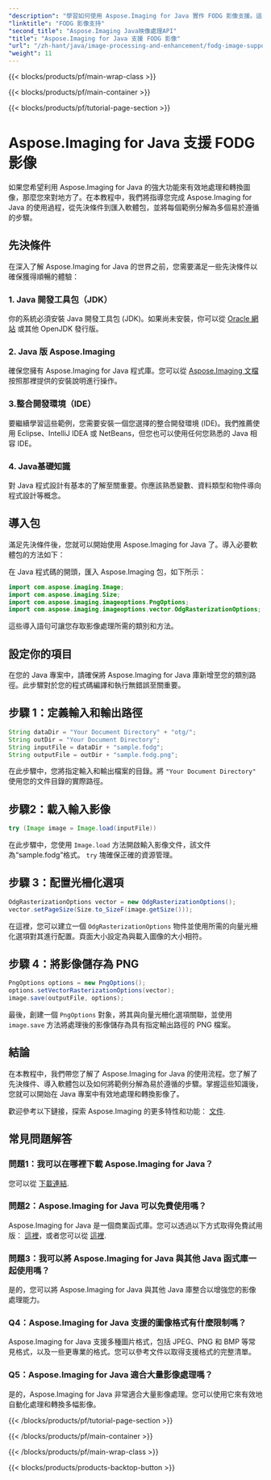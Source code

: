 ```yaml
---
"description": "學習如何使用 Aspose.Imaging for Java 實作 FODG 影像支援。這是一個強大的影像處理和轉換庫。"
"linktitle": "FODG 影像支持"
"second_title": "Aspose.Imaging Java映像處理API"
"title": "Aspose.Imaging for Java 支援 FODG 影像"
"url": "/zh-hant/java/image-processing-and-enhancement/fodg-image-support/"
"weight": 11
---
```


{{< blocks/products/pf/main-wrap-class >}}

{{< blocks/products/pf/main-container >}}

{{< blocks/products/pf/tutorial-page-section >}}

# Aspose.Imaging for Java 支援 FODG 影像

如果您希望利用 Aspose.Imaging for Java 的強大功能來有效地處理和轉換圖像，那麼您來對地方了。在本教程中，我們將指導您完成 Aspose.Imaging for Java 的使用過程，從先決條件到匯入軟體包，並將每個範例分解為多個易於遵循的步驟。

## 先決條件

在深入了解 Aspose.Imaging for Java 的世界之前，您需要滿足一些先決條件以確保獲得順暢的體驗：

### 1. Java 開發工具包（JDK）

你的系統必須安裝 Java 開發工具包 (JDK)。如果尚未安裝，你可以從 [Oracle 網站](https://www.oracle.com/java/technologies/javase-downloads) 或其他 OpenJDK 發行版。

### 2. Java 版 Aspose.Imaging

確保您擁有 Aspose.Imaging for Java 程式庫。您可以從 [Aspose.Imaging 文檔](https://reference.aspose.com/imaging/java/)按照那裡提供的安裝說明進行操作。

### 3.整合開發環境（IDE）

要繼續學習這些範例，您需要安裝一個您選擇的整合開發環境 (IDE)。我們推薦使用 Eclipse、IntelliJ IDEA 或 NetBeans，但您也可以使用任何您熟悉的 Java 相容 IDE。

### 4. Java基礎知識

對 Java 程式設計有基本的了解至關重要。你應該熟悉變數、資料類型和物件導向程式設計等概念。

## 導入包

滿足先決條件後，您就可以開始使用 Aspose.Imaging for Java 了。導入必要軟體包的方法如下：

在 Java 程式碼的開頭，匯入 Aspose.Imaging 包，如下所示：

```java
import com.aspose.imaging.Image;
import com.aspose.imaging.Size;
import com.aspose.imaging.imageoptions.PngOptions;
import com.aspose.imaging.imageoptions.vector.OdgRasterizationOptions;
```

這些導入語句可讓您存取影像處理所需的類別和方法。

## 設定你的項目

在您的 Java 專案中，請確保將 Aspose.Imaging for Java 庫新增至您的類別路徑。此步驟對於您的程式碼編譯和執行無錯誤至關重要。

## 步驟 1：定義輸入和輸出路徑

```java
String dataDir = "Your Document Directory" + "otg/";
String outDir = "Your Document Directory";
String inputFile = dataDir + "sample.fodg";
String outputFile = outDir + "sample.fodg.png";
```

在此步驟中，您將指定輸入和輸出檔案的目錄。將 `"Your Document Directory"` 使用您的文件目錄的實際路徑。

## 步驟2：載入輸入影像

```java
try (Image image = Image.load(inputFile))
```

在此步驟中，您使用 `Image.load` 方法開啟輸入影像文件，該文件為“sample.fodg”格式。 `try` 塊確保正確的資源管理。

## 步驟 3：配置光柵化選項

```java
OdgRasterizationOptions vector = new OdgRasterizationOptions();
vector.setPageSize(Size.to_SizeF(image.getSize()));
```

在這裡，您可以建立一個 `OdgRasterizationOptions` 物件並使用所需的向量光柵化選項對其進行配置。頁面大小設定為與載入圖像的大小相符。

## 步驟 4：將影像儲存為 PNG

```java
PngOptions options = new PngOptions();
options.setVectorRasterizationOptions(vector);
image.save(outputFile, options);
```

最後，創建一個 `PngOptions` 對象，將其與向量光柵化選項關聯，並使用 `image.save` 方法將處理後的影像儲存為具有指定輸出路徑的 PNG 檔案。

## 結論

在本教程中，我們帶您了解了 Aspose.Imaging for Java 的使用流程。您了解了先決條件、導入軟體包以及如何將範例分解為易於遵循的步驟。掌握這些知識後，您就可以開始在 Java 專案中有效地處理和轉換影像了。

歡迎參考以下鏈接，探索 Aspose.Imaging 的更多特性和功能： [文件](https://reference。aspose.com/imaging/java/).

## 常見問題解答

### 問題1：我可以在哪裡下載 Aspose.Imaging for Java？

您可以從 [下載連結](https://releases。aspose.com/imaging/java/).

### 問題2：Aspose.Imaging for Java 可以免費使用嗎？

Aspose.Imaging for Java 是一個商業函式庫。您可以透過以下方式取得免費試用版： [這裡](https://releases.aspose.com/)，或者您可以從 [這裡](https://purchase。aspose.com/buy).

### 問題3：我可以將 Aspose.Imaging for Java 與其他 Java 函式庫一起使用嗎？

是的，您可以將 Aspose.Imaging for Java 與其他 Java 庫整合以增強您的影像處理能力。

### Q4：Aspose.Imaging for Java 支援的圖像格式有什麼限制嗎？

Aspose.Imaging for Java 支援多種圖片格式，包括 JPEG、PNG 和 BMP 等常見格式，以及一些更專業的格式。您可以參考文件以取得支援格式的完整清單。

### Q5：Aspose.Imaging for Java 適合大量影像處理嗎？

是的，Aspose.Imaging for Java 非常適合大量影像處理。您可以使用它來有效地自動化處理和轉換多幅影像。

{{< /blocks/products/pf/tutorial-page-section >}}

{{< /blocks/products/pf/main-container >}}

{{< /blocks/products/pf/main-wrap-class >}}

{{< blocks/products/products-backtop-button >}}